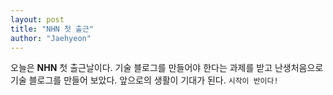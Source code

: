 ```yaml
---
layout: post
title: "NHN 첫 출근"
author: "Jaehyeon"
---
```


오늘은 **NHN** 첫 출근날이다. 기술 블로그를 만들어야 한다는 과제를 받고 난생처음으로 기술 블로그를 만들어 보았다. 앞으로의 생활이 기대가 된다. `시작이 반이다!`
